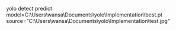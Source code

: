 yolo detect predict model=C:\Users\wansa\Documents\yolo\Implementation\best.pt source="C:\Users\wansa\Documents\yolo\Implementation\test.jpg"